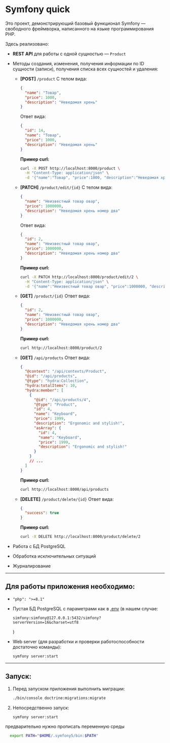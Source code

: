 # Symfony quick

Это проект, демонстрирующий базовый функционал Symfony — свободного фреймворка, написанного на языке программирования PHP.

Здесь реализовано:

* **REST API** для работы с одной сущностью — `Product`

* Методы создания, изменения, получения информации по ID сущности (записи), получения списка всех сущностей и удаления:

    * **\[POST]** `/product`
      С телом вида:

      ```json
      {
        "name": "Товар",
        "price": 1000,
        "description": "Неведомая хрень"
      }
      ```

      Ответ вида:

      ```json
      {
        "id": 14,
        "name": "Товар",
        "price": 1000,
        "description": "Неведомая хрень"
      }
      ```

      **Пример curl:**

      ```bash
      curl -X POST http://localhost:8000/product \
        -H "Content-Type: application/json" \
        -d '{"name":"Товар", "price":1000, "description":"Неведомая хрень"}'
      ```

    * **\[PATCH]** `/product/edit/{id}`
      С телом вида:

      ```json
      {
        "name": "Неизвестный товар овар",
        "price": 1000000,
        "description": "Неведомая хрень номер два"
      }
      ```

      Ответ вида:

      ```json
      {
        "id": 2,
        "name": "Неизвестный товар овар",
        "price": 1000000,
        "description": "Неведомая хрень номер два"
      }
      ```

      **Пример curl:**

      ```bash
      curl -X PATCH http://localhost:8000/product/edit/2 \
        -H "Content-Type: application/json" \
        -d '{"name":"Неизвестный товар овар", "price":1000000, "description":"Неведомая хрень номер два"}'
      ```

    * **\[GET]** `/product/{id}`
      Ответ вида:

      ```json
      {
        "id": 2,
        "name": "Неизвестный товар овар",
        "price": 1000000,
        "description": "Неведомая хрень номер два"
      }
      ```

      **Пример curl:**

      ```bash
      curl http://localhost:8000/product/2
      ```

    * **\[GET]** `/api/products`
      Ответ вида:

      ```json
      {
        "@context": "/api/contexts/Product",
        "@id": "/api/products",
        "@type": "hydra:Collection",
        "hydra:totalItems": 10,
        "hydra:member": [
          {
            "@id": "/api/products/4",
            "@type": "Product",
            "id": 4,
            "name": "Keyboard",
            "price": 1999,
            "description": "Ergonomic and stylish!",
            "asArray": {
              "id": 4,
              "name": "Keyboard",
              "price": 1999,
              "description": "Ergonomic and stylish!"
            }
          }
          // ...
        ]
      }
      ```

      **Пример curl:**

      ```bash
      curl http://localhost:8000/api/products
      ```

    * **\[DELETE]** `/product/delete/{id}`
      Ответ вида:

      ```json
      {
        "success": true
      }
      ```

      **Пример curl:**

      ```bash
      curl -X DELETE http://localhost:8000/product/delete/2
      ```

* Работа с БД PostgreSQL

* Обработка исключительных ситуаций

* Журналирование

---

## Для работы приложения необходимо:

* `"php": ">=8.1"`
* Пустая БД PostgreSQL с параметрами как в [.env](.env)
  (в нашем случае:

  ```
  simfony:simfony@127.0.0.1:5432/simfony?serverVersion=16&charset=utf8
  ```

  )
* Web server (для разработки и проверки работоспособности достаточно команды):

  ```
  symfony server:start
  ```

---

## Запуск:

1. Перед запуском приложения выполнить миграции:

   ```bash
   ./bin/console doctrine:migrations:migrate
   ```

2. Непосредственно запуск:

   ```bash
   symfony server:start
   ```
предварительно нужно прописать переменную среды
```bash
  export PATH="$HOME/.symfony5/bin:$PATH"
```